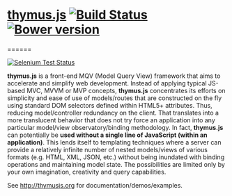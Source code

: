 # [thymus.js](http://thymusjs.org) [![Build Status](https://travis-ci.org/ugate/thymus.png?branch=master)](https://travis-ci.org/ugate/thymus) [![Bower version](https://badge.fury.io/bo/thymus.png)](http://badge.fury.io/bo/thymus)
======

[![Selenium Test Status](https://saucelabs.com/browser-matrix/thymus.svg)](https://saucelabs.com/u/thymus)
<p id="thymusDesc">
<b>thymus.js</b> is a front-end MQV (Model Query View) framework that aims to accelerate and simplify web development. 
Instead of applying typical JS-based MVC, MVVM or MVP concepts, <b>thymus.js</b> concentrates its efforts on simplicity and ease of use of 
models/routes that are constructed on the fly using standard DOM selectors defined within HTML5+ attributes. Thus, reducing model/controller 
redundancy on the client. That translates into a more translucent behavior that does not try force an application into any particular 
model/view observatory/binding methodology. In fact, <b>thymus.js</b> can potentially be <b>used without a single line of JavaScript (within an 
application)</b>. This lends itself to templating techniques where a server can provide a relatively infinite number of nested models/views of 
various formats (e.g. HTML, XML, JSON, etc.) without being inundated with binding operations and maintaining model state. The possibilities 
are limited only by your own imagination, creativity and query capabilities.</p> See <a href="http://thymusjs.org">http://thymusjs.org</a> for 
documentation/demos/examples.
